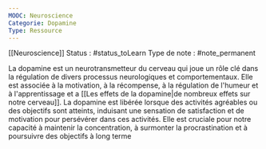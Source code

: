 ```yaml
---
MOOC: Neuroscience
Categorie: Dopamine
Type: Ressource
---
```

[[Neuroscience]]
Status : #status_toLearn 
Type de note : #note_permanent

La dopamine est un neurotransmetteur du cerveau qui joue un rôle clé dans la régulation de divers processus neurologiques et comportementaux. Elle est associée à la motivation, à la récompense, à la régulation de l'humeur et à l'apprentissage et a [[Les effets de la dopamine|de nombreux effets sur notre cerveau]]. La dopamine est libérée lorsque des activités agréables ou des objectifs sont atteints, induisant une sensation de satisfaction et de motivation pour persévérer dans ces activités. Elle est cruciale pour notre capacité à maintenir la concentration, à surmonter la procrastination et à poursuivre des objectifs à long terme